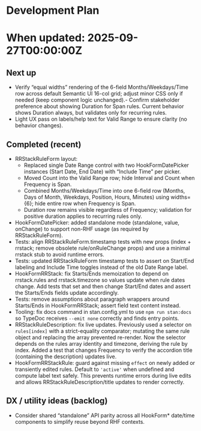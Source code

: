# Development Plan
#
# When updated: 2025-09-27T00:00:00Z

## Next up
- Verify “equal widths” rendering of the 6-field Months/Weekdays/Time  row across default Semantic UI 16-col grid; adjust minor CSS only if  needed (keep component logic unchanged).- Confirm stakeholder preference about showing Duration for Span rules.
  Current behavior shows Duration always, but validates only for
  recurring rules.
- Light UX pass on labels/help text for Valid Range to ensure clarity
  (no behavior changes).

## Completed (recent)

- RRStackRuleForm layout:
  - Replaced single Date Range control with two HookFormDatePicker
    instances (Start Date, End Date) with “Include Time” per picker.
  - Moved Count into the Valid Range row; hide Interval and Count when
    Frequency is Span.
  - Combined Months/Weekdays/Time into one 6-field row (Months, Days of
    Month, Weekdays, Position, Hours, Minutes) using widths={6}; hide
    entire row when Frequency is Span.
  - Duration row remains visible regardless of Frequency; validation for
    positive duration applies to recurring rules only.
- HookFormDatePicker: added standalone mode (standalone, value,
  onChange) to support non-RHF usage (as required by RRStackRuleForm).
- Tests: align RRStackRuleForm.timestamp tests with new props
  (index + rrstack; remove obsolete rule/onRuleChange props) and
  use a minimal rrstack stub to avoid runtime errors.
- Tests: updated RRStackRuleForm timestamp tests to assert on Start/End
  labeling and Include Time toggles instead of the old Date Range label.
- HookFormRRStack: fix Starts/Ends memoization to depend on
  rrstack.rules and rrstack.timezone so values update when rule dates
  change. Add tests that set and then change Start/End dates and assert
  the Starts/Ends fields update accordingly.
- Tests: remove assumptions about paragraph wrappers around Starts/Ends
  in HookFormRRStack; assert field text content instead.
- Tooling: fix docs command in stan.config.yml to use `npm run stan:docs`
  so TypeDoc receives `--emit none` correctly and finds entry points.
- RRStackRuleDescription: fix live updates. Previously used a selector
  on `rules[index]` with a strict-equality comparator; mutating the same
  rule object and replacing the array prevented re-render. Now the
  selector depends on the rules array identity and timezone, deriving
  the rule by index. Added a test that changes Frequency to verify the
  accordion title (containing the description) updates live.
- HookFormRRStackRule: guard against missing `effect` on newly added or
  transiently edited rules. Default to `'active'` when undefined and
  compute label text safely. This prevents runtime errors during live
  edits and allows RRStackRuleDescription/title updates to render
  correctly.

## DX / utility ideas (backlog)
- Consider shared “standalone” API parity across all HookForm*  date/time components to simplify reuse beyond RHF contexts.